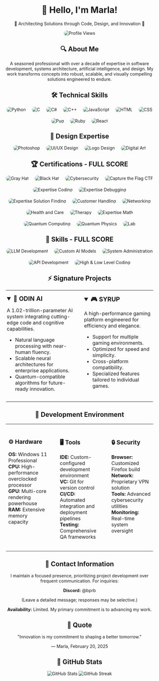 <div align="center">
  <h1>👋 Hello, I'm Marla!</h1>
  <p>🌟 Architecting Solutions through Code, Design, and Innovation 🌟</p>
  <img src="https://u8views.com/api/v1/github/profiles/176505381/views/day-week-month-total-count.svg" alt="Profile Views" style="border-radius: 15px;">
</div>

<div align="center">
  <h2>🔍 About Me</h2>
  <p>A seasoned professional with over a decade of expertise in software development, systems architecture, artificial intelligence, and design. My work transforms concepts into robust, scalable, and visually compelling solutions engineered to endure.</p>
</div>

<div align="center">
  <h2>🛠️ Technical Skills</h2>
  <div style="display: flex; justify-content: center; gap: 20px; flex-wrap: wrap;">
    <img src="https://img.shields.io/badge/Python-3776AB?style=for-the-badge&logo=python&logoColor=white" alt="Python" style="border-radius: 10px;">
    <img src="https://img.shields.io/badge/C-00599C?style=for-the-badge&logo=c&logoColor=white" alt="C" style="border-radius: 10px;">
    <img src="https://img.shields.io/badge/C%23-239120?style=for-the-badge&logo=c-sharp&logoColor=white" alt="C#" style="border-radius: 10px;">
    <img src="https://img.shields.io/badge/C%2B%2B-00599C?style=for-the-badge&logo=c%2B%2B&logoColor=white" alt="C++" style="border-radius: 10px;">
    <img src="https://img.shields.io/badge/JavaScript-F7DF1E?style=for-the-badge&logo=javascript&logoColor=black" alt="JavaScript" style="border-radius: 10px;">
    <img src="https://img.shields.io/badge/HTML5-E34F26?style=for-the-badge&logo=html5&logoColor=white" alt="HTML" style="border-radius: 10px;">
    <img src="https://img.shields.io/badge/CSS3-1572B6?style=for-the-badge&logo=css3&logoColor=white" alt="CSS" style="border-radius: 10px;">
    <img src="https://img.shields.io/badge/Pug-A86454?style=for-the-badge&logo=pug&logoColor=white" alt="Pug" style="border-radius: 10px;">
    <img src="https://img.shields.io/badge/Ruby-CC342D?style=for-the-badge&logo=ruby&logoColor=white" alt="Ruby" style="border-radius: 10px;">
    <img src="https://img.shields.io/badge/React-61DAFB?style=for-the-badge&logo=react&logoColor=black" alt="React" style="border-radius: 10px;">
  </div>
</div>

<div align="center">
  <h2>🎨 Design Expertise</h2>
  <div style="display: flex; justify-content: center; gap: 20px; flex-wrap: wrap;">
    <img src="https://img.shields.io/badge/Photoshop-31A8FF?style=for-the-badge&logo=adobe-photoshop&logoColor=white" alt="Photoshop" style="border-radius: 10px;">
    <img src="https://img.shields.io/badge/UI/UX%20Design-FF4081?style=for-the-badge&logo=adobe-xd&logoColor=white" alt="UI/UX Design" style="border-radius: 10px;">
    <img src="https://img.shields.io/badge/Logo%20Design-FFD700?style=for-the-badge&logo=canva&logoColor=white" alt="Logo Design" style="border-radius: 10px;">
    <img src="https://img.shields.io/badge/Digital%20Art-000000?style=for-the-badge&logo=artstation&logoColor=white" alt="Digital Art" style="border-radius: 10px;">
  </div>
</div>

<div align="center">
  <h2>🏆 Certifications - FULL SCORE</h2>
  <div style="display: flex; justify-content: center; gap: 20px; flex-wrap: wrap;">
    <img src="https://img.shields.io/badge/Gray%20Hat-FULL%20SCORE-red?style=for-the-badge" alt="Gray Hat" style="border-radius: 10px;">
    <img src="https://img.shields.io/badge/Black%20Hat-FULL%20SCORE-black?style=for-the-badge" alt="Black Hat" style="border-radius: 10px;">
    <img src="https://img.shields.io/badge/Cybersecurity-FULL%20SCORE-blue?style=for-the-badge" alt="Cybersecurity" style="border-radius: 10px;">
    <img src="https://img.shields.io/badge/Capture%20the%20Flag%20CTF-FULL%20SCORE-green?style=for-the-badge" alt="Capture the Flag CTF" style="border-radius: 10px;">
    <img src="https://img.shields.io/badge/Expertise%20Coding-FULL%20SCORE-orange?style=for-the-badge" alt="Expertise Coding" style="border-radius: 10px;">
    <img src="https://img.shields.io/badge/Expertise%20Debugging-FULL%20SCORE-purple?style=for-the-badge" alt="Expertise Debugging" style="border-radius: 10px;">
    <img src="https://img.shields.io/badge/Expertise%20Solution%20Finding-FULL%20SCORE-yellow?style=for-the-badge" alt="Expertise Solution Finding" style="border-radius: 10px;">
    <img src="https://img.shields.io/badge/Customer%20Handling-FULL%20SCORE-pink?style=for-the-badge" alt="Customer Handling" style="border-radius: 10px;">
    <img src="https://img.shields.io/badge/Networking-FULL%20SCORE-lightblue?style=for-the-badge" alt="Networking" style="border-radius: 10px;">
    <img src="https://img.shields.io/badge/Health%20and%20Care-FULL%20SCORE-lightgreen?style=for-the-badge" alt="Health and Care" style="border-radius: 10px;">
    <img src="https://img.shields.io/badge/Therapy-FULL%20SCORE-lightcoral?style=for-the-badge" alt="Therapy" style="border-radius: 10px;">
    <img src="https://img.shields.io/badge/Expertise%20Math-FULL%20SCORE-lightgray?style=for-the-badge" alt="Expertise Math" style="border-radius: 10px;">
    <img src="https://img.shields.io/badge/Quantum%20Computing-FULL%20SCORE-darkblue?style=for-the-badge" alt="Quantum Computing" style="border-radius: 10px;">
    <img src="https://img.shields.io/badge/Quantum%20Physics-FULL%20SCORE-darkgreen?style=for-the-badge" alt="Quantum Physics" style="border-radius: 10px;">
    <img src="https://img.shields.io/badge/Lab-FULL%20SCORE-darkred?style=for-the-badge" alt="Lab" style="border-radius: 10px;">
  </div>
</div>

<div align="center">
  <h2>🔧 Skills - FULL SCORE</h2>
  <div style="display: flex; justify-content: center; gap: 20px; flex-wrap: wrap;">
    <img src="https://img.shields.io/badge/LLM%20Development-FULL%20SCORE-blue?style=for-the-badge" alt="LLM Development" style="border-radius: 10px;">
    <img src="https://img.shields.io/badge/Custom%20AI%20Models-FULL%20SCORE-green?style=for-the-badge" alt="Custom AI Models" style="border-radius: 10px;">
    <img src="https://img.shields.io/badge/System%20Administration-FULL%20SCORE-red?style=for-the-badge" alt="System Administration" style="border-radius: 10px;">
    <img src="https://img.shields.io/badge/API%20Development-FULL%20SCORE-purple?style=for-the-badge" alt="API Development" style="border-radius: 10px;">
    <img src="https://img.shields.io/badge/High%20&%20Low%20Level%20Coding-FULL%20SCORE-orange?style=for-the-badge" alt="High & Low Level Coding" style="border-radius: 10px;">
  </div>
</div>

<div align="center">
  <h2>⚡ Signature Projects</h2>
  <table style="border: none; width: 100%; border-radius: 15px; overflow: hidden;">
    <tr>
      <td width="50%" valign="top" style="padding: 15px; border-radius: 15px;">
        <details open>
          <summary style="font-weight: bold; font-size: 1.25em;">🤖 ODIN AI</summary>
          <p>A 1.02-trillion-parameter AI system integrating cutting-edge code and cognitive capabilities.</p>
          <ul>
            <li>Natural language processing with near-human fluency.</li>
            <li>Scalable neural architectures for enterprise applications.</li>
            <li>Quantum-compatible algorithms for future-ready innovation.</li>
          </ul>
        </details>
      </td>
      <td width="50%" valign="top" style="padding: 15px; border-radius: 15px;">
        <details open>
          <summary style="font-weight: bold; font-size: 1.25em;">🎮 SYRUP</summary>
          <p>A high-performance gaming platform engineered for efficiency and elegance.</p>
          <ul>
            <li>Support for multiple gaming environments.</li>
            <li>Optimized for speed and simplicity.</li>
            <li>Cross-platform compatibility.</li>
            <li>Specialized features tailored to individual games.</li>
          </ul>
        </details>
      </td>
    </tr>
  </table>
</div>

<div align="center">
  <h2>🔋 Development Environment</h2>
  <table style="border: none; width: 100%; border-radius: 15px; overflow: hidden;">
    <tr>
      <td width="33%" valign="top" style="padding: 20px; border-radius: 15px;">
        <h3>⚙️ Hardware</h3>
        <ul style="list-style-type: none; padding-left: 0;">
          <li><b>OS:</b> Windows 11 Professional</li>
          <li><b>CPU:</b> High-performance overclocked processor</li>
          <li><b>GPU:</b> Multi-core rendering powerhouse</li>
          <li><b>RAM:</b> Extensive memory capacity</li>
        </ul>
      </td>
      <td width="33%" valign="top" style="padding: 20px; border-radius: 15px;">
        <h3>🖥️ Tools</h3>
        <ul style="list-style-type: none; padding-left: 0;">
          <li><b>IDE:</b> Custom-configured development environment</li>
          <li><b>VC:</b> Git for version control</li>
          <li><b>CI/CD:</b> Automated integration and deployment pipelines</li>
          <li><b>Testing:</b> Comprehensive QA frameworks</li>
        </ul>
      </td>
      <td width="33%" valign="top" style="padding: 20px; border-radius: 15px;">
        <h3>🔒 Security</h3>
        <ul style="list-style-type: none; padding-left: 0;">
          <li><b>Browser:</b> Customized Firefox build</li>
          <li><b>Network:</b> Proprietary VPN solution</li>
          <li><b>Tools:</b> Advanced cybersecurity utilities</li>
          <li><b>Monitoring:</b> Real-time system oversight</li>
        </ul>
      </td>
    </tr>
  </table>
</div>

<div align="center">
  <h2>📡 Contact Information</h2>
  <p>I maintain a focused presence, prioritizing project development over frequent communication. For inquiries:</p>
  <p><b>Discord:</b> @bprb</p>
  <p>(Leave a detailed message; responses may be selective.)</p>
  <p><b>Availability:</b> Limited. My primary commitment is to advancing my work.</p>
</div>

<div align="center">
  <h2>🌟 Quote</h2>
  <p>"Innovation is my commitment to shaping a better tomorrow."</p>
  <p>— Marla, February 20, 2025</p>
</div>

<div align="center">
  <h2>🎯 GitHub Stats</h2>
  <img src="https://github-readme-stats.vercel.app/api?username=yourusername&show_icons=true&theme=radical" alt="GitHub Stats">
  <img src="https://github-readme-streak-stats.herokuapp.com/?user=yourusername&theme=radical" alt="GitHub Streak">
</div>
